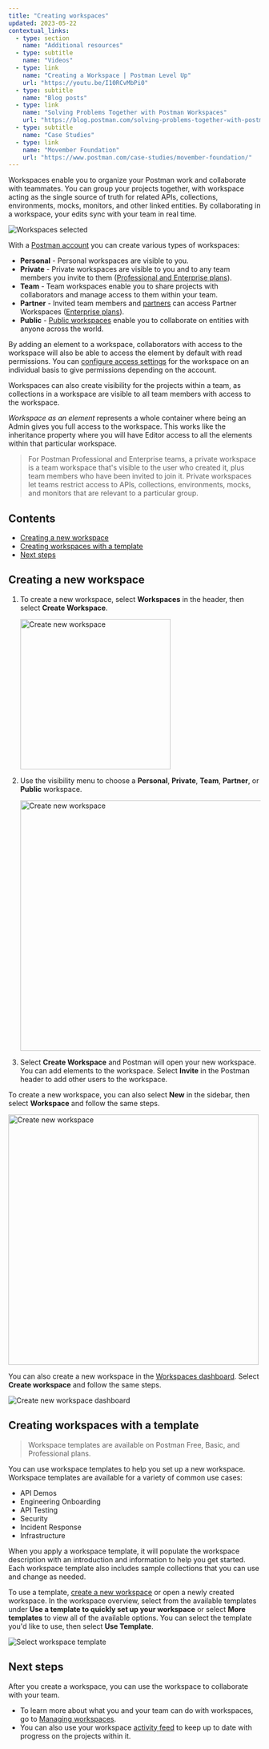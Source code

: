 ```yaml
---
title: "Creating workspaces"
updated: 2023-05-22
contextual_links:
  - type: section
    name: "Additional resources"
  - type: subtitle
    name: "Videos"
  - type: link
    name: "Creating a Workspace | Postman Level Up"
    url: "https://youtu.be/I10RCvMbPi0"
  - type: subtitle
    name: "Blog posts"
  - type: link
    name: "Solving Problems Together with Postman Workspaces"
    url: "https://blog.postman.com/solving-problems-together-with-postman-workspaces/"
  - type: subtitle
    name: "Case Studies"
  - type: link
    name: "Movember Foundation"
    url: "https://www.postman.com/case-studies/movember-foundation/"
---
```


Workspaces enable you to organize your Postman work and collaborate with teammates. You can group your projects together, with workspace acting as the single source of truth for related APIs, collections, environments, mocks, monitors, and other linked entities. By collaborating in a workspace, your edits sync with your team in real time.

<img alt="Workspaces selected" src="https://assets.postman.com/postman-docs/v10/workspace-overview-switcher-selected-v10.14.jpg"/>

With a [Postman account](/docs/getting-started/postman-account/) you can create various types of workspaces:

* **Personal** - Personal workspaces are visible to you.
* **Private** - Private workspaces are visible to you and to any team members you invite to them ([Professional and Enterprise plans](https://www.postman.com/pricing)).
* **Team** - Team workspaces enable you to share projects with collaborators and manage access to them within your team.
* **Partner** - Invited team members and [partners](/docs/collaborating-in-postman/using-workspaces/partner-workspaces/) can access Partner Workspaces ([Enterprise plans](https://www.postman.com/pricing)).
* **Public** - [Public workspaces](/docs/collaborating-in-postman/using-workspaces/public-workspaces/) enable you to collaborate on entities with anyone across the world.

By adding an element to a workspace, collaborators with access to the workspace will also be able to access the element by default with read permissions. You can [configure access settings](/docs/collaborating-in-postman/roles-and-permissions/) for the workspace on an individual basis to give permissions depending on the account.

Workspaces can also create visibility for the projects within a team, as collections in a workspace are visible to all team members with access to the workspace.

_Workspace as an element_ represents a whole container where being an Admin gives you full access to the workspace. This works like the inheritance property where you will have Editor access to all the elements within that particular workspace.

> For Postman Professional and Enterprise teams, a private workspace is a team workspace that's visible to the user who created it, plus team members who have been invited to join it. Private workspaces let teams restrict access to APIs, collections, environments, mocks, and monitors that are relevant to a particular group.

## Contents

* [Creating a new workspace](#creating-a-new-workspace)
* [Creating workspaces with a template](#creating-workspaces-with-a-template)
* [Next steps](#next-steps)

## Creating a new workspace

1. To create a new workspace, select **Workspaces** in the header, then select **Create Workspace**.

    <img alt="Create new workspace" src="https://assets.postman.com/postman-docs/v10/workspace-switcher-v10.14.jpg" width="300px"/>

1. Use the visibility menu to choose a __Personal__, __Private__, __Team__, __Partner__, or __Public__ workspace.

    <img alt="Create new workspace" src="https://assets.postman.com/postman-docs/v10/create-workspace-v10.jpg" width="500px"/>

1. Select **Create Workspace** and Postman will open your new workspace. You can add elements to the workspace. Select __Invite__ in the Postman header to add other users to the workspace.

To create a new workspace, you can also select __New__ in the sidebar, then select __Workspace__ and follow the same steps.

<img alt="Create new workspace" src="https://assets.postman.com/postman-docs/v10/create-new-workspace-v10.jpg" width="500px"/>

You can also create a new workspace in the [Workspaces dashboard](https://app.getpostman.com/dashboard). Select **Create workspace** and follow the same steps.

![Create new workspace dashboard](https://assets.postman.com/postman-docs/v10/create-new-workspace-dashboard-v10.jpg)

## Creating workspaces with a template

> Workspace templates are available on Postman Free, Basic, and Professional plans.

You can use workspace templates to help you set up a new workspace. Workspace templates are available for a variety of common use cases:

* API Demos
* Engineering Onboarding
* API Testing
* Security
* Incident Response
* Infrastructure

When you apply a workspace template, it will populate the workspace description with an introduction and information to help you get started. Each workspace template also includes sample collections that you can use and change as needed.

To use a template, [create a new workspace](#creating-a-new-workspace) or open a newly created workspace. In the workspace overview, select from the available templates under **Use a template to quickly set up your workspace** or select **More templates** to view all of the available options. You can select the template you'd like to use, then select **Use Template**.

<img alt="Select workspace template" src="https://assets.postman.com/postman-docs/v10/workspace-templates-api-testing-v10.14.jpg"/>

## Next steps

After you create a workspace, you can use the workspace to collaborate with your team.

* To learn more about what you and your team can do with workspaces, go to [Managing workspaces](/docs/collaborating-in-postman/using-workspaces/managing-workspaces/).
* You can also use your workspace [activity feed](/docs/collaborating-in-postman/using-workspaces/changelog-and-restoring-collections/) to keep up to date with progress on the projects within it.
